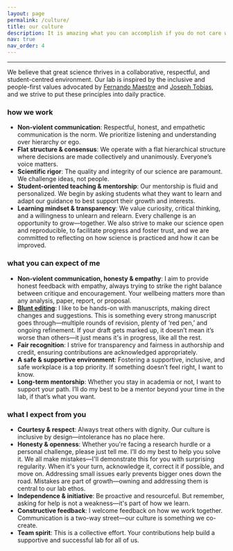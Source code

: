 ```yaml
---
layout: page
permalink: /culture/
title: our culture
description: It is amazing what you can accomplish if you do not care who gets the credit. - Harry Truman
nav: true
nav_order: 4
---
```


---
We believe that great science thrives in a collaborative, respectful, and student-centred environment. Our lab is inspired by the inclusive and people-first values advocated by [Fernando Maestre](https://journals.plos.org/ploscompbiol/article?id=10.1371/journal.pcbi.1006914) and [Joseph Tobias](http://www.tobiaslab.net/values/), and we strive to put these principles into daily practice.

### how we work

- **Non-violent communication**: Respectful, honest, and empathetic communication is the norm. We prioritize listening and understanding over hierarchy or ego.
- **Flat structure & consensus**: We operate with a flat hierarchical structure where decisions are made collectively and unanimously. Everyone’s voice matters.
- **Scientific rigor**: The quality and integrity of our science are paramount. We challenge ideas, not people.
- **Student-oriented teaching & mentorship**: Our mentorship is fluid and personalized. We begin by asking students what they want to learn and adapt our guidance to best support their growth and interests.
- **Learning mindset & transparency**: We value curiosity, critical thinking, and a willingness to unlearn and relearn. Every challenge is an opportunity to grow—together. We also strive to make our science open and reproducible, to facilitate progress and foster trust, and we are committed to reflecting on how science is practiced and how it can be improved.

### what you can expect of me

- **Non-violent communication, honesty & empathy**: I aim to provide honest feedback with empathy, always trying to strike the right balance between critique and encouragement. Your wellbeing matters more than any analysis, paper, report, or proposal.
- [**Blunt editing**](https://x.com/markahix/status/1313163038829109251): I like to be hands-on with manuscripts, making direct changes and suggestions. This is something every strong manuscript goes through—multiple rounds of revision, plenty of ‘red pen,’ and ongoing refinement. If your draft gets marked up, it doesn’t mean it’s worse than others—it just means it's in progress, like all the rest.
- **Fair recognition**: I strive for transparency and fairness in authorship and credit, ensuring contributions are acknowledged appropriately.
- **A safe & supportive environment**: Fostering a supportive, inclusive, and safe workplace is a top priority. If something doesn’t feel right, I want to know.
- **Long-term mentorship**: Whether you stay in academia or not, I want to support your path. I’ll do my best to be a mentor beyond your time in the lab, if that’s what you want.

### what I expect from you

- **Courtesy & respect**: Always treat others with dignity. Our culture is inclusive by design—intolerance has no place here.
- **Honesty & openness**: Whether you're facing a research hurdle or a personal challenge, please just tell me. I’ll do my best to help you solve it. We all make mistakes—I'll demonstrate this for you with surprising regularity. When it's your turn, acknowledge it, correct it if possible, and move on. Addressing small issues early prevents bigger ones down the road. Mistakes are part of growth—owning and addressing them is central to our lab ethos.
- **Independence & initiative**: Be proactive and resourceful. But remember, asking for help is not a weakness—it's part of how we learn.
- **Constructive feedback**: I welcome feedback on how we work together. Communication is a two-way street—our culture is something we co-create.
- **Team spirit**: This is a collective effort. Your contributions help build a supportive and successful lab for all of us.